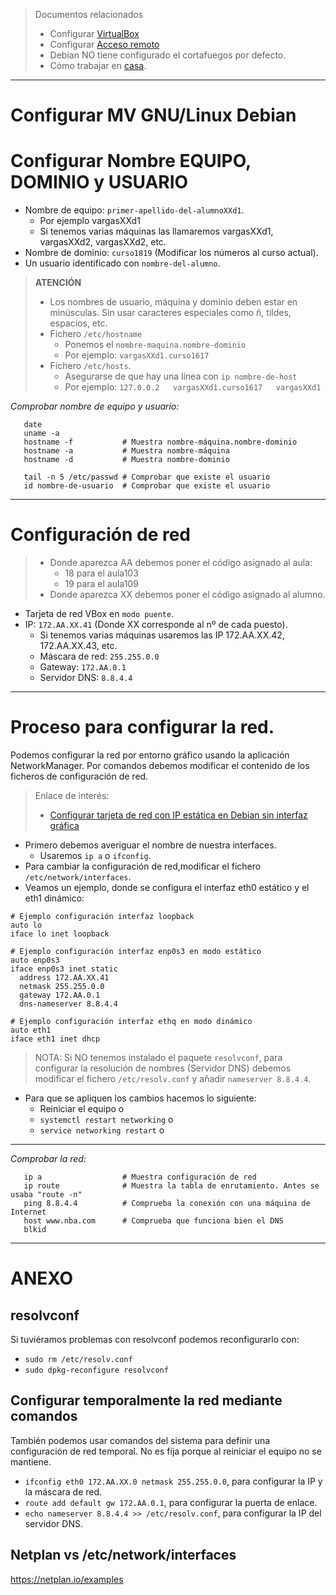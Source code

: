 
> Documentos relacionados
> * Configurar [VirtualBox](../virtualbox/debian.md)
> * Configurar [Acceso remoto](../acceso-remoto/debian.md)
> * Debian NO tiene configurado el cortafuegos por defecto.
> * Cómo trabajar en [casa](../casa.md).

---

# Configurar MV GNU/Linux Debian

# Configurar Nombre EQUIPO, DOMINIO y USUARIO

* Nombre de equipo: `primer-apellido-del-alumnoXXd1`.
    * Por ejemplo vargasXXd1
    * Si tenemos varias máquinas las llamaremos vargasXXd1, vargasXXd2, vargasXXd2, etc.
* Nombre de dominio: `curso1819` (Modificar los números al curso actual).
* Un usuario identificado con `nombre-del-alumno`.

> **ATENCIÓN**
>
> * Los nombres de usuario, máquina y dominio deben estar en minúsculas.
Sin usar caracteres especiales como ñ, tildes, espacios, etc.
> * Fichero `/etc/hostname`
>     * Ponemos el `nombre-maquina.nombre-dominio`
>     * Por ejemplo: `vargasXXd1.curso1617`
> * Fichero `/etc/hosts`.
>     * Asegurarse de que hay una línea con `ip nombre-de-host`
>     * Por ejemplo: `127.0.0.2   vargasXXd1.curso1617   vargasXXd1`

*Comprobar nombre de equipo y usuario:*
```
   date
   uname -a
   hostname -f           # Muestra nombre-máquina.nombre-dominio
   hostname -a           # Muestra nombre-máquina
   hostname -d           # Muestra nombre-dominio

   tail -n 5 /etc/passwd # Comprobar que existe el usuario
   id nombre-de-usuario  # Comprobar que existe el usuario
```

---

# Configuración de red

> * Donde aparezca AA debemos poner el código asignado al aula:
>     * 18 para el aula103
>     * 19 para el aula109
> * Donde aparezca XX debemos poner el código asignado al alumno.

* Tarjeta de red VBox en `modo puente`.
* IP: `172.AA.XX.41` (Donde XX corresponde al nº de cada puesto).
    * Si tenemos varias máquinas usaremos las IP 172.AA.XX.42, 172.AA.XX.43, etc.
    * Máscara de red: `255.255.0.0`
    * Gateway: `172.AA.0.1`
    * Servidor DNS: `8.8.4.4`

---

# Proceso para configurar la red.

Podemos configurar la red por entorno gráfico usando la aplicación NetworkManager.
Por comandos debemos modificar el contenido de los ficheros de configuración de red.

> Enlace de interés:
>
> * [Configurar tarjeta de red con IP estática en Debian sin interfaz gráfica](http://www.driverlandia.com/configurar-tarjeta-de-red-con-ip-estatica-en-debian-sin-interfaz-grafica/)

* Primero debemos averiguar el nombre de nuestra interfaces.
    * Usaremos `ip a` o `ifconfig`.
* Para cambiar la configuración de red,modificar el fichero `/etc/network/interfaces`.
* Veamos un ejemplo, donde se configura el interfaz eth0 estático y el eth1 dinámico:

```
# Ejemplo configuración interfaz loopback
auto lo
iface lo inet loopback

# Ejemplo configuración interfaz enp0s3 en modo estático
auto enp0s3
iface enp0s3 inet static
  address 172.AA.XX.41
  netmask 255.255.0.0
  gateway 172.AA.0.1
  dns-nameserver 8.8.4.4

# Ejemplo configuración interfaz ethq en modo dinámico
auto eth1
iface eth1 inet dhcp
```

> NOTA: Si NO tenemos instalado el paquete `resolvconf`, para configurar la resolución de nombres
(Servidor DNS) debemos modificar el fichero `/etc/resolv.conf` y añadir `nameserver 8.8.4.4`.

* Para que se apliquen los cambios hacemos lo siguiente:
   * Reiniciar el equipo o
   * `systemctl restart networking` o
   * `service networking restart` o

---

*Comprobar la red:*
```
   ip a                  # Muestra configuración de red
   ip route              # Muestra la tabla de enrutamiento. Antes se usaba "route -n"
   ping 8.8.4.4          # Comprueba la conexión con una máquina de Internet
   host www.nba.com      # Comprueba que funciona bien el DNS
   blkid
```

---

# ANEXO

## resolvconf

Si tuviéramos problemas con resolvconf podemos reconfigurarlo con:
* `sudo rm /etc/resolv.conf`
* `sudo dpkg-reconfigure resolvconf`

## Configurar temporalmente la red mediante comandos

También podemos usar comandos del sistema para definir una configuración de red temporal. No es fija porque al reiniciar el equipo no se mantiene.

* `ifconfig eth0 172.AA.XX.0 netmask 255.255.0.0`, para configurar la IP y la máscara de red.
* `route add default gw 172.AA.0.1`, para configurar la puerta de enlace.
* `echo nameserver 8.8.4.4 >> /etc/resolv.conf`, para configurar la IP del servidor DNS.

## Netplan vs /etc/network/interfaces
https://netplan.io/examples
